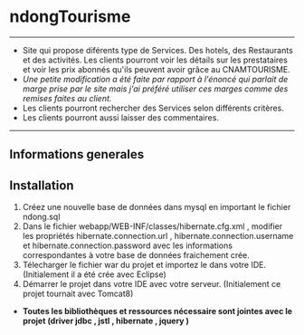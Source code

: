 # ndongTourisme
***
* Site qui propose diférents type de Services. Des hotels, des Restaurants et des activités. Les clients pourront voir les détails sur les prestataires et voir les prix abonnés qu'ils peuvent avoir grâce au CNAMTOURISME.
* _Une petite modification a été faite par rapport à l'énoncé qui parlait de marge prise par le site mais j'ai préféré utiliser ces marges comme des remises faites au client._
* Les clients pourront rechercher des Services selon différents critères.
* Les clients pourront aussi laisser des commentaires.
***

## Informations generales

## Installation

1. Créez une nouvelle base de données dans mysql en important le fichier ndong.sql 
2. Dans le fichier webapp/WEB-INF/classes/hibernate.cfg.xml  , modifier les propriétés hibernate.connection.url , hibernate.connection.username et hibernate.connection.password avec les informations correspondantes à votre base de données fraichement crée.
3. Télecharger le fichier war du projet et importez le dans votre IDE. (Initialement il a été crée avec Eclipse)
4. Démarrer le projet dans votre IDE avec votre serveur. (Initialement ce projet tournait avec Tomcat8)
* **Toutes les bibliothèques et ressources nécessaire sont jointes avec le projet (driver jdbc , jstl , hibernate , jquery )**
